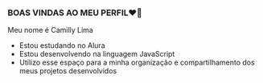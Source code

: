 ### BOAS VINDAS AO MEU PERFIL❤️💌

Meu nome é Camilly Lima

- Estou estudando no Alura
- Estou desenvolvendo na linguagem JavaScript
- Utilizo esse espaço para a minha organização e compartilhamento dos meus projetos desenvolvidos 
